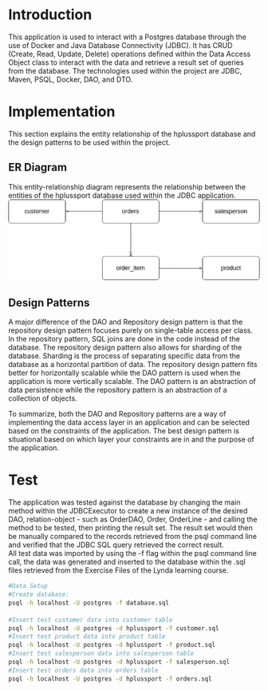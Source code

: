 # Introduction
This application is used to interact with a Postgres database through the use of Docker and Java Database Connectivity (JDBC).
It has CRUD (Create, Read, Update, Delete) operations defined within the Data Access Object class to interact with the data
and retrieve a result set of queries from the database. The technologies used within the project are JDBC, Maven, PSQL, Docker,
DAO, and DTO.

# Implementation
This section explains the entity relationship of the hplussport database and the design patterns to be used within the project.
## ER Diagram
This entity-relationship diagram represents the relationship between the entities of the hplussport database used within the JDBC application. 
![ER Diagram](assets/ERD.jpg)

## Design Patterns
A major difference of the DAO and Repository design pattern is that the repository design pattern 
focuses purely on single-table access per class. In the repository pattern, SQL joins are done in the code instead of the database. 
The repository design pattern also allows for sharding of the database. Sharding is the process of separating specific data from the
database as a horizontal partition of data. The repository design pattern fits better for horizontally scalable while the DAO pattern is used when the application is more vertically
scalable. The DAO pattern is an abstraction of data persistence while the repository pattern is an abstraction of a collection of objects.

To summarize, both the DAO and Repository patterns are a way of implementing the data access layer in an application and can be selected based on the constraints of the application.
The best design pattern is situational based on which layer your constraints are in and the purpose of the application.

# Test
The application was tested against the database by changing the main method within the JDBCExecutor to create 
a new instance of the desired DAO, relation-object - such as OrderDAO, Order, OrderLine - and calling the method
to be tested, then printing the result set. The result set would then be manually compared to the records retrieved from
the psql command line and verified that the JDBC SQL query retrieved the correct result.\
All test data was imported by using the -f flag within the psql command line call, the data was generated and inserted to the 
database within the .sql files retrieved from the Exercise Files of the Lynda learning course.
```bash
#Data Setup
#Create database:
psql -h localhost -U postgres -f database.sql

#Insert test customer data into customer table
psql -h localhost -U postgres -d hplussport -f customer.sql
#Insert test product data into product table
psql -h localhost -U postgres -d hplussport -f product.sql
#Insert test salesperson data into salesperson table
psql -h localhost -U postgres -d hplussport -f salesperson.sql
#Insert test orders data into orders table
psql -h localhost -U postgres -d hplussport -f orders.sql
```